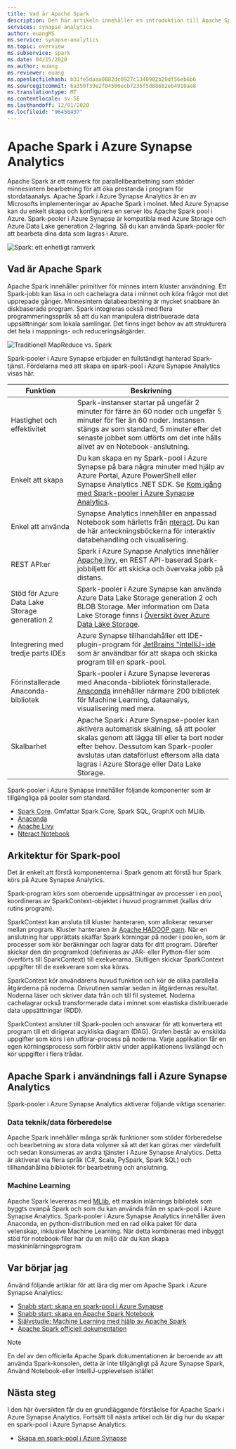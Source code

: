 ```yaml
---
title: Vad är Apache Spark
description: Den här artikeln innehåller en introduktion till Apache Spark i Azure Synapse Analytics och de olika scenarier där du kan använda Spark.
services: synapse-analytics
author: euangMS
ms.service: synapse-analytics
ms.topic: overview
ms.subservice: spark
ms.date: 04/15/2020
ms.author: euang
ms.reviewer: euang
ms.openlocfilehash: b31fe5daaa0882dc0927c1340902b20df56eb6b6
ms.sourcegitcommit: 6a350f39e2f04500ecb7235f5d88682eb4910ae8
ms.translationtype: MT
ms.contentlocale: sv-SE
ms.lasthandoff: 12/01/2020
ms.locfileid: "96450437"
---
```

# <a name="apache-spark-in-azure-synapse-analytics"></a>Apache Spark i Azure Synapse Analytics

Apache Spark är ett ramverk för parallellbearbetning som stöder minnesintern bearbetning för att öka prestanda i program för stordataanalys. Apache Spark i Azure Synapse Analytics är en av Microsofts implementeringar av Apache Spark i molnet. Med Azure Synapse kan du enkelt skapa och konfigurera en server lös Apache Spark pool i Azure. Spark-pooler i Azure Synapse är kompatibla med Azure Storage och Azure Data Lake generation 2-lagring. Så du kan använda Spark-pooler för att bearbeta dina data som lagras i Azure.

![Spark: ett enhetligt ramverk](./media/apache-spark-overview/spark-overview.png)

## <a name="what-is-apache-spark"></a>Vad är Apache Spark

Apache Spark innehåller primitiver för minnes intern kluster användning. Ett Spark-jobb kan läsa in och cachelagra data i minnet och köra frågor mot det upprepade gånger. Minnesintern databearbetning är mycket snabbare än diskbaserade program. Spark integreras också med flera programmeringsspråk så att du kan manipulera distribuerade data uppsättningar som lokala samlingar. Det finns inget behov av att strukturera det hela i mappnings- och reduceringsåtgärder.

![Traditionell MapReduce vs. Spark](./media/apache-spark-overview/map-reduce-vs-spark.png)

Spark-pooler i Azure Synapse erbjuder en fullständigt hanterad Spark-tjänst. Fördelarna med att skapa en spark-pool i Azure Synapse Analytics visas här.

| Funktion | Beskrivning |
| --- | --- |
| Hastighet och effektivitet |Spark-instanser startar på ungefär 2 minuter för färre än 60 noder och ungefär 5 minuter för fler än 60 noder. Instansen stängs av som standard, 5 minuter efter det senaste jobbet som utförts om det inte hålls alivet av en Notebook-anslutning. |
| Enkelt att skapa |Du kan skapa en ny Spark-pool i Azure Synapse på bara några minuter med hjälp av Azure Portal, Azure PowerShell eller Synapse Analytics .NET SDK. Se [Kom igång med Spark-pooler i Azure Synapse Analytics](../quickstart-create-apache-spark-pool-studio.md). |
| Enkel att använda |Synapse Analytics innehåller en anpassad Notebook som härletts från [nteract](https://nteract.io/). Du kan de här anteckningsböckerna för interaktiv databehandling och visualisering.|
| REST API:er |Spark i Azure Synapse Analytics innehåller [Apache livy](https://github.com/cloudera/hue/tree/master/apps/spark/java#welcome-to-livy-the-rest-spark-server), en REST API-baserad Spark-jobbiljett för att skicka och övervaka jobb på distans. |
| Stöd för Azure Data Lake Storage generation 2| Spark-pooler i Azure Synapse kan använda Azure Data Lake Storage generation 2 och BLOB Storage. Mer information om Data Lake Storage finns i [Översikt över Azure Data Lake Storage](../../data-lake-store/data-lake-store-overview.md). |
| Integrering med tredje parts IDEs | Azure Synapse tillhandahåller ett IDE-plugin-program för [JetBrains "IntelliJ-idé](https://www.jetbrains.com/idea/) som är användbar för att skapa och skicka program till en spark-pool. |
| Förinstallerade Anaconda-bibliotek |Spark-pooler i Azure Synapse levereras med Anaconda-bibliotek förinstallerade. [Anaconda](https://docs.continuum.io/anaconda/) innehåller närmare 200 bibliotek för Machine Learning, dataanalys, visualisering med mera. |
| Skalbarhet | Apache Spark i Azure Synapse-pooler kan aktivera automatisk skalning, så att pooler skalas genom att lägga till eller ta bort noder efter behov. Dessutom kan Spark-pooler avslutas utan dataförlust eftersom alla data lagras i Azure Storage eller Data Lake Storage. |

Spark-pooler i Azure Synapse innehåller följande komponenter som är tillgängliga på pooler som standard.

- [Spark Core](https://spark.apache.org/docs/2.4.5/). Omfattar Spark Core, Spark SQL, GraphX och MLlib.
- [Anaconda](https://docs.continuum.io/anaconda/)
- [Apache Livy](https://github.com/cloudera/hue/tree/master/apps/spark/java#welcome-to-livy-the-rest-spark-server)
- [Nteract Notebook](https://nteract.io/)

## <a name="spark-pool-architecture"></a>Arkitektur för Spark-pool

Det är enkelt att förstå komponenterna i Spark genom att förstå hur Spark körs på Azure Synapse Analytics.

Spark-program körs som oberoende uppsättningar av processer i en pool, koordineras av SparkContext-objektet i huvud programmet (kallas driv rutins program).

SparkContext kan ansluta till kluster hanteraren, som allokerar resurser mellan program. Kluster hanteraren är [Apache HADOOP garn](https://hadoop.apache.org/docs/current/hadoop-yarn/hadoop-yarn-site/YARN.html). När en anslutning har upprättats skaffar Spark körningar på noder i poolen, som är processer som kör beräkningar och lagrar data för ditt program. Därefter skickar den din programkod (definieras av JAR- eller Python-filer som överförts till SparkContext) till exekverarna. Slutligen skickar SparkContext uppgifter till de exekverare som ska köras.

SparkContext kör användarens huvud funktion och kör de olika parallella åtgärderna på noderna. Drivrutinen samlar sedan in åtgärdernas resultat. Noderna läser och skriver data från och till fil systemet. Noderna cachelagrar också transformerade data i minnet som elastiska distribuerade data uppsättningar (RDD).

SparkContext ansluter till Spark-poolen och ansvarar för att konvertera ett program till ett dirigerat acykliska diagram (DAG). Grafen består av enskilda uppgifter som körs i en utförar-process på noderna. Varje applikation får en egen körningsprocess som förblir aktiv under applikationens livslängd och kör uppgifter i flera trådar.

## <a name="apache-spark-in-azure-synapse-analytics-use-cases"></a>Apache Spark i användnings fall i Azure Synapse Analytics

Spark-pooler i Azure Synapse Analytics aktiverar följande viktiga scenarier:

### <a name="data-engineeringdata-preparation"></a>Data teknik/data förberedelse

Apache Spark innehåller många språk funktioner som stöder förberedelse och bearbetning av stora data volymer så att det kan göras mer värdefullt och sedan konsumeras av andra tjänster i Azure Synapse Analytics. Detta är aktiverat via flera språk (C#, Scala, PySpark, Spark SQL) och tillhandahållna bibliotek för bearbetning och anslutning.

### <a name="machine-learning"></a>Machine Learning

Apache Spark levereras med [MLlib](https://spark.apache.org/mllib/), ett maskin inlärnings bibliotek som byggts ovanpå Spark och som du kan använda från en spark-pool i Azure Synapse Analytics. Spark-pooler i Azure Synapse Analytics innehåller även Anaconda, en python-distribution med en rad olika paket för data vetenskap, inklusive Machine Learning. När detta kombineras med inbyggt stöd för notebook-filer har du en miljö där du kan skapa maskininlärningsprogram.

## <a name="where-do-i-start"></a>Var börjar jag

Använd följande artiklar för att lära dig mer om Apache Spark i Azure Synapse Analytics:

- [Snabb start: skapa en spark-pool i Azure Synapse](../quickstart-create-apache-spark-pool-portal.md)
- [Snabb start: skapa en Apache Spark Notebook](../quickstart-apache-spark-notebook.md)
- [Självstudie: Machine Learning med hjälp av Apache Spark](./apache-spark-machine-learning-mllib-notebook.md)
- [Apache Spark officiell dokumentation](https://spark.apache.org/docs/2.4.5/)

> [!NOTE]
> En del av den officiella Apache Spark dokumentationen är beroende av att använda Spark-konsolen, detta är inte tillgängligt på Azure Synapse Spark, Använd Notebook-eller IntelliJ-upplevelsen istället

## <a name="next-steps"></a>Nästa steg

I den här översikten får du en grundläggande förståelse för Apache Spark i Azure Synapse Analytics. Fortsätt till nästa artikel och lär dig hur du skapar en spark-pool i Azure Synapse Analytics:

- [Skapa en spark-pool i Azure Synapse](../quickstart-create-apache-spark-pool-portal.md)
